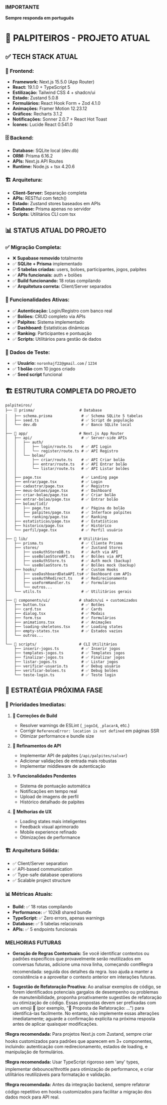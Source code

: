 ### IMPORTANTE

**Sempre responda em português**

# 🎯 PALPITEIROS - PROJETO ATUAL

## ✅ TECH STACK ATUAL

### 🚀 **Frontend:**
- **Framework:** Next.js 15.5.0 (App Router)
- **React:** 19.1.0 + TypeScript 5
- **Estilização:** Tailwind CSS 4 + shadcn/ui
- **Estado:** Zustand 5.0.8
- **Formulários:** React Hook Form + Zod 4.1.0
- **Animações:** Framer Motion 12.23.12
- **Gráficos:** Recharts 3.1.2
- **Notificações:** Sonner 2.0.7 + React Hot Toast
- **Ícones:** Lucide React 0.541.0

### 🗄️ **Backend:**
- **Database:** SQLite local (dev.db)
- **ORM:** Prisma 6.16.2
- **APIs:** Next.js API Routes
- **Runtime:** Node.js + tsx 4.20.6

### 🏗️ **Arquitetura:**
- **Client-Server:** Separação completa
- **APIs:** RESTful com fetch()
- **Estado:** Zustand stores baseados em APIs
- **Database:** Prisma apenas no servidor
- **Scripts:** Utilitários CLI com tsx

## 📊 STATUS ATUAL DO PROJETO

### ✅ **Migração Completa:**
- ❌ **Supabase removido** totalmente
- ✅ **SQLite + Prisma** implementado
- ✅ **5 tabelas criadas:** users, boloes, participantes, jogos, palpites
- ✅ **APIs funcionais:** auth + bolões
- ✅ **Build funcionando:** 18 rotas compilando
- ✅ **Arquitetura correta:** Client/Server separados

### 🎯 **Funcionalidades Ativas:**
- ✅ **Autenticação:** Login/Registro com banco real
- ✅ **Bolões:** CRUD completo via APIs
- ✅ **Palpites:** Sistema implementado
- ✅ **Dashboard:** Estatísticas dinâmicas
- ✅ **Ranking:** Participantes e pontuação
- ✅ **Scripts:** Utilitários para gestão de dados

### 🧪 **Dados de Teste:**
- ✅ **Usuário:** `noronhajf22@gmail.com` / `1234`
- ✅ **1 bolão** com 10 jogos criado
- ✅ **Seed script** funcional

## 🏗️ ESTRUTURA COMPLETA DO PROJETO

```
palpiteiros/
├── 🗄️ prisma/                    # Database
│   ├── schema.prisma             # ✅ Schema SQLite 5 tabelas
│   ├── seed.ts                   # ✅ Script de população
│   └── dev.db                    # ✅ Banco SQLite local
│
├── 🚀 app/                       # Next.js App Router
│   ├── api/                      # ✅ Server-side APIs
│   │   ├── auth/
│   │   │   ├── login/route.ts    # ✅ API Login
│   │   │   └── register/route.ts # ✅ API Registro
│   │   └── bolao/
│   │       ├── criar/route.ts    # ✅ API Criar bolão
│   │       ├── entrar/route.ts   # ✅ API Entrar bolão
│   │       └── listar/route.ts   # ✅ API Listar bolões
│   │
│   ├── page.tsx                  # ✅ Landing page
│   ├── entrar/page.tsx           # ✅ Login
│   ├── cadastrar/page.tsx        # ✅ Registro
│   ├── meus-boloes/page.tsx      # ✅ Dashboard
│   ├── criar-bolao/page.tsx      # ✅ Criar bolão
│   ├── entrar-bolao/page.tsx     # ✅ Entrar bolão
│   ├── bolao/[id]/
│   │   ├── page.tsx              # ✅ Página do bolão
│   │   ├── palpites/page.tsx     # ✅ Interface palpites
│   │   └── ranking/page.tsx      # ✅ Ranking
│   ├── estatisticas/page.tsx     # ✅ Estatísticas
│   ├── historico/page.tsx        # ✅ Histórico
│   └── perfil/page.tsx           # ✅ Perfil usuário
│
├── 🧩 lib/                       # Utilitários
│   ├── prisma.ts                 # ✅ Cliente Prisma
│   ├── stores/                   # ✅ Zustand Stores
│   │   ├── useAuthStoreDB.ts     # ✅ Auth via API
│   │   ├── useBolaoStoreAPI.ts   # ✅ Bolões via API
│   │   ├── useAuthStore.ts       # ✅ Auth mock (backup)
│   │   └── useBolaoStore.ts      # ✅ Bolões mock (backup)
│   ├── hooks/                    # ✅ Custom Hooks
│   │   ├── useDashboardDataAPI.ts# ✅ Dashboard com APIs
│   │   ├── useAuthRedirect.ts    # ✅ Redirecionamento
│   │   ├── useFormHandler.ts     # ✅ Formulários
│   │   └── outros...
│   └── utils.ts                  # ✅ Utilitários gerais
│
├── 🎨 components/ui/             # shadcn/ui + customizados
│   ├── button.tsx                # ✅ Botões
│   ├── card.tsx                  # ✅ Cards
│   ├── dialog.tsx                # ✅ Modais
│   ├── form.tsx                  # ✅ Formulários
│   ├── animations.tsx            # ✅ Animações
│   ├── loading-skeletons.tsx     # ✅ Loading states
│   ├── empty-states.tsx          # ✅ Estados vazios
│   └── outros...
│
└── 🔧 scripts/                   # CLI Utilitários
    ├── inserir-jogos.ts          # ✅ Inserir jogos
    ├── templates-jogos.ts        # ✅ Templates jogos
    ├── finalizar-jogos.ts        # ✅ Finalizar jogos
    ├── listar-jogos.ts           # ✅ Listar jogos
    ├── verificar-usuario.ts      # ✅ Debug usuário
    ├── verificar-boloes.ts       # ✅ Debug bolões
    └── teste-login.ts            # ✅ Teste login
```

## 🎯 ESTRATÉGIA PRÓXIMA FASE

### 🚀 **Prioridades Imediatas:**

1. **🐛 Correções de Build**
   - Resolver warnings de ESLint (`_jogoId`, `_placarA`, etc.)
   - Corrigir `ReferenceError: location is not defined` em páginas SSR
   - Otimizar performance e bundle size

2. **🔧 Refinamentos de API**
   - Implementar API de palpites (`/api/palpites/salvar`)
   - Adicionar validações de entrada mais robustas
   - Implementar middleware de autenticação

3. **✨ Funcionalidades Pendentes**
   - Sistema de pontuação automática
   - Notificações em tempo real
   - Upload de imagens de perfil
   - Histórico detalhado de palpites

4. **📱 Melhorias de UX**
   - Loading states mais inteligentes
   - Feedback visual aprimorado
   - Mobile experience refinado
   - Otimizações de performance

### 🏗️ **Arquitetura Sólida:**
- ✅ Client/Server separation
- ✅ API-based communication  
- ✅ Type-safe database operations
- ✅ Scalable project structure

### 📊 **Métricas Atuais:**
- **Build:** ✅ 18 rotas compilando
- **Performance:** ✅ 102kB shared bundle
- **TypeScript:** ✅ Zero errors, apenas warnings
- **Database:** ✅ 5 tabelas relacionais
- **APIs:** ✅ 5 endpoints funcionais

### MELHORIAS FUTURAS

- **Geração de Regras Contextuais:**
Se você identificar contextos ou padrões específicos que provavelmente serão reutilizados em conversas futuras, adicione uma nova linha, começando com❗Regra recomendada: seguida dos detalhes da regra. Isso ajuda a manter a consistência e a aproveitar o contexto anterior em interações futuras.

- **Sugestão de Refatoração Proativa:**
Ao analisar exemplos de código, se forem identificados potenciais gargalos de desempenho ou problemas de manutenibilidade, proponha proativamente sugestões de refatoração ou otimização de código. Essas propostas devem ser prefixadas com um emoji 🤔 (por exemplo, "🤔 Proposta de Refatoração: ...") para identificá-las facilmente. No entanto, não implemente essas alterações imediatamente; aguarde a confirmação explícita na próxima resposta antes de aplicar quaisquer modificações.

❗**Regra recomendada:** Para projetos Next.js com Zustand, sempre criar hooks customizados para padrões que aparecem em 3+ componentes, incluindo: autenticação com redirecionamento, estados de loading, e manipulação de formulários.

❗**Regra recomendada:** Usar TypeScript rigoroso sem 'any' types, implementar debounce/throttle para otimização de performance, e criar utilitários reutilizáveis para formatação e validação.

❗**Regra recomendada:** Antes da integração backend, sempre refatorar código repetitivo em hooks customizados para facilitar a migração dos dados mock para API real.

